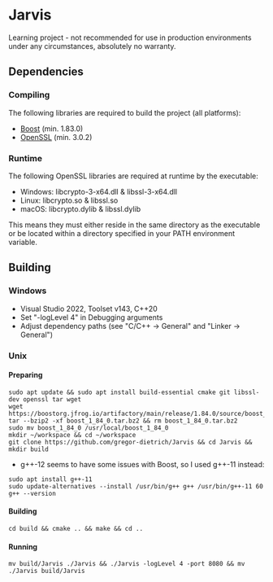# Jarvis

Learning project - not recommended for use in production environments under any circumstances, absolutely no warranty.

## Dependencies

### Compiling

The following libraries are required to build the project (all platforms):

- [Boost](https://www.boost.org) (min. 1.83.0)
- [OpenSSL](https://www.openssl.org) (min. 3.0.2)

### Runtime

The following OpenSSL libraries are required at runtime by the executable:

- Windows: libcrypto-3-x64.dll & libssl-3-x64.dll
- Linux: libcrypto.so & libssl.so
- macOS: libcrypto.dylib & libssl.dylib

This means they must either reside in the same directory as the executable or be located within a directory specified in your PATH environment variable.

## Building

### Windows

- Visual Studio 2022, Toolset v143, C++20
- Set "-logLevel 4" in Debugging arguments
- Adjust dependency paths (see "C/C++ -> General" and "Linker -> General")

### Unix

#### Preparing

```
sudo apt update && sudo apt install build-essential cmake git libssl-dev openssl tar wget
wget https://boostorg.jfrog.io/artifactory/main/release/1.84.0/source/boost_1_84_0.tar.bz2
tar --bzip2 -xf boost_1_84_0.tar.bz2 && rm boost_1_84_0.tar.bz2
sudo mv boost_1_84_0 /usr/local/boost_1_84_0
mkdir ~/workspace && cd ~/workspace
git clone https://github.com/gregor-dietrich/Jarvis && cd Jarvis && mkdir build
```

- g++-12 seems to have some issues with Boost, so I used g++-11 instead:

```
sudo apt install g++-11
sudo update-alternatives --install /usr/bin/g++ g++ /usr/bin/g++-11 60
g++ --version
```

#### Building

```
cd build && cmake .. && make && cd ..
```

#### Running

```
mv build/Jarvis ./Jarvis && ./Jarvis -logLevel 4 -port 8080 && mv ./Jarvis build/Jarvis
```
